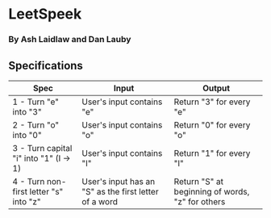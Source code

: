 # LeetSpeek
### By Ash Laidlaw and Dan Lauby

## Specifications

| Spec | Input | Output |
| ----- | ----- | ----- |
| 1 - Turn "e" into "3" | User's input contains "e" | Return "3" for every "e" |
| 2 - Turn "o" into "0" | User's input contains "o" | Return "0" for every "o" |
| 3 - Turn capital "i" into "1" (I -> 1) | User's input contains "I" | Return "1" for every "I" |
| 4 - Turn non-first letter "s" into "z" | User's input has an "S" as the first letter of a word | Return "S" at beginning of words, "z" for others |
